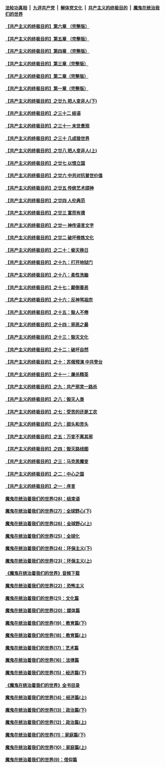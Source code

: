 

####  [法轮功真相](../../../../basic/blob/master/README.md?t=05112201) &nbsp;|&nbsp; [九评共产党](../../../../9ping.md/blob/master/README.md?t=05112201) &nbsp;|&nbsp; [解体党文化](../../../../jtdwh.md/blob/master/README.md?t=05112201)  &nbsp;|&nbsp; [共产主义的终极目的](../../../../gczydzjmd.md/blob/master/README.md?t=05112201) &nbsp;|&nbsp; [魔鬼在统治我们的世界](../../../../mgztzwmdsj.md/blob/master/README.md?t=05112201) 

#### [【共产主义的终极目的】第六章 （完整版）](../pages/nsc422/n11428913.md?t=05112201) 

#### [【共产主义的终极目的】第五章 （完整版）](../pages/nsc422/n11428912.md?t=05112201) 

#### [【共产主义的终极目的】第四章 （完整版）](../pages/nsc422/n11428907.md?t=05112201) 

#### [【共产主义的终极目的】第三章（完整版）](../pages/nsc422/n11428848.md?t=05112201) 

#### [【共产主义的终极目的】第二章（完整版）](../pages/nsc422/n11428831.md?t=05112201) 

#### [【共产主义的终极目的】第一章（完整版）](../pages/nsc422/n11417651.md?t=05112201) 

#### [【共产主义的终极目的】之廿九 把人变非人(下)](../pages/nsc422/n11344140.md?t=05112201) 

#### [【共产主义的终极目的】之三十二 结语](../pages/nsc422/n11360535.md?t=05112201) 

#### [【共产主义的终极目的】之三十一 末世景观](../pages/nsc422/n11351129.md?t=05112201) 

#### [【共产主义的终极目的】之三十 几成狼世界](../pages/nsc422/n11348280.md?t=05112201) 

#### [【共产主义的终极目的】之廿八 把人变非人(上)](../pages/nsc422/n11340492.md?t=05112201) 

#### [【共产主义的终极目的】之廿七 以恨立国](../pages/nsc422/n11336944.md?t=05112201) 

#### [【共产主义的终极目的】之廿六 中共对抗普世价值](../pages/nsc422/n11324785.md?t=05112201) 

#### [【共产主义的终极目的】之廿五 传统艺术颂神](../pages/nsc422/n11296396.md?t=05112201) 

#### [【共产主义的终极目的】之廿四 人伦典范](../pages/nsc422/n11296397.md?t=05112201) 

#### [【共产主义的终极目的】之廿三 富而有德](../pages/nsc422/n11283598.md?t=05112201) 

#### [【共产主义的终极目的】之廿一 神传语言文字](../pages/nsc422/n11263265.md?t=05112201) 

#### [【共产主义的终极目的】之廿二 破坏修炼文化](../pages/nsc422/n11245728.md?t=05112201) 

#### [【共产主义的终极目的】之二十：偷天换日](../pages/nsc422/n11238846.md?t=05112201) 

#### [【共产主义的终极目的】之十九：打开地狱门](../pages/nsc422/n11206376.md?t=05112201) 

#### [【共产主义的终极目的】之十八：柔性洗脑](../pages/nsc422/n11199994.md?t=05112201) 

#### [【共产主义的终极目的】之十七：颠倒善恶](../pages/nsc422/n11179782.md?t=05112201) 

#### [【共产主义的终极目的】之十六：反神骂祖宗](../pages/nsc422/n11166798.md?t=05112201) 

#### [【共产主义的终极目的】之十五：毁人不倦](../pages/nsc422/n11166792.md?t=05112201) 

#### [【共产主义的终极目的】之十四：邪恶之最](../pages/nsc422/n11150249.md?t=05112201) 

#### [【共产主义的终极目的】之十三：毁灭文化](../pages/nsc422/n11135227.md?t=05112201) 

#### [【共产主义的终极目的】之十二：破坏自然](../pages/nsc422/n11135214.md?t=05112201) 

#### [【共产主义的终极目的】之十：苏俄预演 中共登台](../pages/nsc422/n11118424.md?t=05112201) 

#### [【共产主义的终极目的】之十一：屠杀精英](../pages/nsc422/n11118442.md?t=05112201) 

#### [【共产主义的终极目的】之九：共产邪灵一路杀](../pages/nsc422/n11114139.md?t=05112201) 

#### [【共产主义的终极目的】之八：毁灭人类](../pages/nsc422/n11108503.md?t=05112201) 

#### [【共产主义的终极目的】之七：受苦的还是工农](../pages/nsc422/n11101809.md?t=05112201) 

#### [【共产主义的终极目的】之六：甜头和苦头](../pages/nsc422/n11096971.md?t=05112201) 

#### [【共产主义的终极目的】之五：万变不离其邪](../pages/nsc422/n11091285.md?t=05112201) 

#### [【共产主义的终极目的】之四：毁灭路线图](../pages/nsc422/n11086284.md?t=05112201) 

#### [【共产主义的终极目的】之三：马克思魔变](../pages/nsc422/n11061941.md?t=05112201) 

#### [【共产主义的终极目的】之二：中心之国](../pages/nsc422/n11047728.md?t=05112201) 

#### [【共产主义的终极目的】之一：序言](../pages/nsc422/n11086077.md?t=05112201) 

#### [魔鬼在统治着我们的世界(28)：结束语](../pages/nsc422/n10936246.md?t=05112201) 

#### [魔鬼在统治着我们的世界(27)：全球野心(下)](../pages/nsc422/n10928319.md?t=05112201) 

#### [魔鬼在统治着我们的世界(26)：全球野心(上)](../pages/nsc422/n10900318.md?t=05112201) 

#### [魔鬼在统治着我们的世界(25)：全球化](../pages/nsc422/n10788205.md?t=05112201) 

#### [魔鬼在统治着我们的世界(24)：环保主义(下)](../pages/nsc422/n10695307.md?t=05112201) 

#### [魔鬼在统治着我们的世界(23)：环保主义(上)](../pages/nsc422/n10688613.md?t=05112201) 

#### [《魔鬼在统治着我们的世界》音频下载](../pages/nsc422/n10635553.md?t=05112201) 

#### [魔鬼在统治着我们的世界(22)：恐怖主义](../pages/nsc422/n10614727.md?t=05112201) 

#### [魔鬼在统治着我们的世界(21)：文化篇](../pages/nsc422/n10597706.md?t=05112201) 

#### [魔鬼在统治着我们的世界(20)：媒体篇](../pages/nsc422/n10586579.md?t=05112201) 

#### [魔鬼在统治着我们的世界(19)：教育篇(下)](../pages/nsc422/n10564808.md?t=05112201) 

#### [魔鬼在统治着我们的世界(18)：教育篇(上)](../pages/nsc422/n10526970.md?t=05112201) 

#### [魔鬼在统治着我们的世界(17)：艺术篇](../pages/nsc422/n10499093.md?t=05112201) 

#### [魔鬼在统治着我们的世界(16)：法律篇](../pages/nsc422/n10485969.md?t=05112201) 

#### [魔鬼在统治着我们的世界(15)：经济篇(下)](../pages/nsc422/n10469975.md?t=05112201) 

#### [《魔鬼在统治着我们的世界》全书目录](../pages/nsc422/n10464261.md?t=05112201) 

#### [魔鬼在统治着我们的世界(14)：经济篇(上)](../pages/nsc422/n10457370.md?t=05112201) 

#### [魔鬼在统治着我们的世界(13)：政治篇(下)](../pages/nsc422/n10448270.md?t=05112201) 

#### [魔鬼在统治着我们的世界(12)：政治篇(上)](../pages/nsc422/n10444576.md?t=05112201) 

#### [魔鬼在统治着我们的世界(11)：家庭篇(下)](../pages/nsc422/n10440961.md?t=05112201) 

#### [魔鬼在统治着我们的世界(10)：家庭篇(上)](../pages/nsc422/n10435448.md?t=05112201) 

#### [魔鬼在统治着我们的世界(9)：信仰篇](../pages/nsc422/n10432159.md?t=05112201) 

